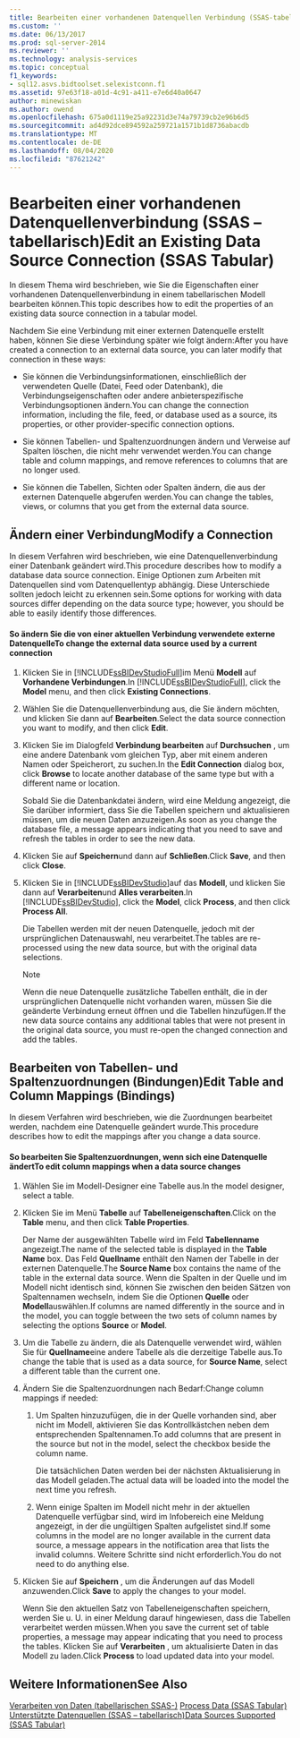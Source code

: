 ```yaml
---
title: Bearbeiten einer vorhandenen Datenquellen Verbindung (SSAS-tabellarisch) | Microsoft-Dokumentation
ms.custom: ''
ms.date: 06/13/2017
ms.prod: sql-server-2014
ms.reviewer: ''
ms.technology: analysis-services
ms.topic: conceptual
f1_keywords:
- sql12.asvs.bidtoolset.selexistconn.f1
ms.assetid: 97e63f18-a01d-4c91-a411-e7e6d40a0647
author: minewiskan
ms.author: owend
ms.openlocfilehash: 675a0d1119e25a92231d3e74a79739cb2e96b6d5
ms.sourcegitcommit: ad4d92dce894592a259721a1571b1d8736abacdb
ms.translationtype: MT
ms.contentlocale: de-DE
ms.lasthandoff: 08/04/2020
ms.locfileid: "87621242"
---
```

# <a name="edit-an-existing-data-source-connection-ssas-tabular"></a><span data-ttu-id="fb8c2-102">Bearbeiten einer vorhandenen Datenquellenverbindung (SSAS – tabellarisch)</span><span class="sxs-lookup"><span data-stu-id="fb8c2-102">Edit an Existing Data Source Connection (SSAS Tabular)</span></span>
  <span data-ttu-id="fb8c2-103">In diesem Thema wird beschrieben, wie Sie die Eigenschaften einer vorhandenen Datenquellenverbindung in einem tabellarischen Modell bearbeiten können.</span><span class="sxs-lookup"><span data-stu-id="fb8c2-103">This topic describes how to edit the properties of an existing data source connection in a tabular model.</span></span>  
  
 <span data-ttu-id="fb8c2-104">Nachdem Sie eine Verbindung mit einer externen Datenquelle erstellt haben, können Sie diese Verbindung später wie folgt ändern:</span><span class="sxs-lookup"><span data-stu-id="fb8c2-104">After you have created a connection to an external data source, you can later modify that connection in these ways:</span></span>  
  
-   <span data-ttu-id="fb8c2-105">Sie können die Verbindungsinformationen, einschließlich der verwendeten Quelle (Datei, Feed oder Datenbank), die Verbindungseigenschaften oder andere anbieterspezifische Verbindungsoptionen ändern.</span><span class="sxs-lookup"><span data-stu-id="fb8c2-105">You can change the connection information, including the file, feed, or database used as a source, its properties, or other provider-specific connection options.</span></span>  
  
-   <span data-ttu-id="fb8c2-106">Sie können Tabellen- und Spaltenzuordnungen ändern und Verweise auf Spalten löschen, die nicht mehr verwendet werden.</span><span class="sxs-lookup"><span data-stu-id="fb8c2-106">You can change table and column mappings, and remove references to columns that are no longer used.</span></span>  
  
-   <span data-ttu-id="fb8c2-107">Sie können die Tabellen, Sichten oder Spalten ändern, die aus der externen Datenquelle abgerufen werden.</span><span class="sxs-lookup"><span data-stu-id="fb8c2-107">You can change the tables, views, or columns that you get from the external data source.</span></span>  
  
## <a name="modify-a-connection"></a><span data-ttu-id="fb8c2-108">Ändern einer Verbindung</span><span class="sxs-lookup"><span data-stu-id="fb8c2-108">Modify a Connection</span></span>  
 <span data-ttu-id="fb8c2-109">In diesem Verfahren wird beschrieben, wie eine Datenquellenverbindung einer Datenbank geändert wird.</span><span class="sxs-lookup"><span data-stu-id="fb8c2-109">This procedure describes how to modify a database data source connection.</span></span> <span data-ttu-id="fb8c2-110">Einige Optionen zum Arbeiten mit Datenquellen sind vom Datenquellentyp abhängig. Diese Unterschiede sollten jedoch leicht zu erkennen sein.</span><span class="sxs-lookup"><span data-stu-id="fb8c2-110">Some options for working with data sources differ depending on the data source type; however, you should be able to easily identify those differences.</span></span>  
  
#### <a name="to-change-the-external-data-source-used-by-a-current-connection"></a><span data-ttu-id="fb8c2-111">So ändern Sie die von einer aktuellen Verbindung verwendete externe Datenquelle</span><span class="sxs-lookup"><span data-stu-id="fb8c2-111">To change the external data source used by a current connection</span></span>  
  
1.  <span data-ttu-id="fb8c2-112">Klicken Sie in [!INCLUDE[ssBIDevStudioFull](../includes/ssbidevstudiofull-md.md)]im Menü **Modell** auf **Vorhandene Verbindungen**.</span><span class="sxs-lookup"><span data-stu-id="fb8c2-112">In [!INCLUDE[ssBIDevStudioFull](../includes/ssbidevstudiofull-md.md)], click the **Model** menu, and then click **Existing Connections**.</span></span>  
  
2.  <span data-ttu-id="fb8c2-113">Wählen Sie die Datenquellenverbindung aus, die Sie ändern möchten, und klicken Sie dann auf **Bearbeiten**.</span><span class="sxs-lookup"><span data-stu-id="fb8c2-113">Select the data source connection you want to modify, and then click **Edit**.</span></span>  
  
3.  <span data-ttu-id="fb8c2-114">Klicken Sie im Dialogfeld **Verbindung bearbeiten** auf **Durchsuchen** , um eine andere Datenbank vom gleichen Typ, aber mit einem anderen Namen oder Speicherort, zu suchen.</span><span class="sxs-lookup"><span data-stu-id="fb8c2-114">In the **Edit Connection** dialog box, click **Browse** to locate another database of the same type but with a different name or location.</span></span>  
  
     <span data-ttu-id="fb8c2-115">Sobald Sie die Datenbankdatei ändern, wird eine Meldung angezeigt, die Sie darüber informiert, dass Sie die Tabellen speichern und aktualisieren müssen, um die neuen Daten anzuzeigen.</span><span class="sxs-lookup"><span data-stu-id="fb8c2-115">As soon as you change the database file, a message appears indicating that you need to save and refresh the tables in order to see the new data.</span></span>  
  
4.  <span data-ttu-id="fb8c2-116">Klicken Sie auf **Speichern**und dann auf **Schließen**.</span><span class="sxs-lookup"><span data-stu-id="fb8c2-116">Click **Save**, and then click **Close**.</span></span>  
  
5.  <span data-ttu-id="fb8c2-117">Klicken Sie in [!INCLUDE[ssBIDevStudio](../includes/ssbidevstudio-md.md)]auf das **Modell**, und klicken Sie dann auf **Verarbeiten**und **Alles verarbeiten**.</span><span class="sxs-lookup"><span data-stu-id="fb8c2-117">In [!INCLUDE[ssBIDevStudio](../includes/ssbidevstudio-md.md)], click the **Model**, click **Process**, and then click **Process All**.</span></span>  
  
     <span data-ttu-id="fb8c2-118">Die Tabellen werden mit der neuen Datenquelle, jedoch mit der ursprünglichen Datenauswahl, neu verarbeitet.</span><span class="sxs-lookup"><span data-stu-id="fb8c2-118">The tables are re-processed using the new data source, but with the original data selections.</span></span>  
  
    > [!NOTE]  
    >  <span data-ttu-id="fb8c2-119">Wenn die neue Datenquelle zusätzliche Tabellen enthält, die in der ursprünglichen Datenquelle nicht vorhanden waren, müssen Sie die geänderte Verbindung erneut öffnen und die Tabellen hinzufügen.</span><span class="sxs-lookup"><span data-stu-id="fb8c2-119">If the new data source contains any additional tables that were not present in the original data source, you must re-open the changed connection and add the tables.</span></span>  
  
## <a name="edit-table-and-column-mappings-bindings"></a><span data-ttu-id="fb8c2-120">Bearbeiten von Tabellen- und Spaltenzuordnungen (Bindungen)</span><span class="sxs-lookup"><span data-stu-id="fb8c2-120">Edit Table and Column Mappings (Bindings)</span></span>  
 <span data-ttu-id="fb8c2-121">In diesem Verfahren wird beschrieben, wie die Zuordnungen bearbeitet werden, nachdem eine Datenquelle geändert wurde.</span><span class="sxs-lookup"><span data-stu-id="fb8c2-121">This procedure describes how to edit the mappings after you change a data source.</span></span>  
  
#### <a name="to-edit-column-mappings-when-a-data-source-changes"></a><span data-ttu-id="fb8c2-122">So bearbeiten Sie Spaltenzuordnungen, wenn sich eine Datenquelle ändert</span><span class="sxs-lookup"><span data-stu-id="fb8c2-122">To edit column mappings when a data source changes</span></span>  
  
1.  <span data-ttu-id="fb8c2-123">Wählen Sie im Modell-Designer eine Tabelle aus.</span><span class="sxs-lookup"><span data-stu-id="fb8c2-123">In the model designer, select a table.</span></span>  
  
2.  <span data-ttu-id="fb8c2-124">Klicken Sie im Menü **Tabelle** auf **Tabelleneigenschaften**.</span><span class="sxs-lookup"><span data-stu-id="fb8c2-124">Click on the **Table** menu, and then click **Table Properties**.</span></span>  
  
     <span data-ttu-id="fb8c2-125">Der Name der ausgewählten Tabelle wird im Feld **Tabellenname** angezeigt.</span><span class="sxs-lookup"><span data-stu-id="fb8c2-125">The name of the selected table is displayed in the **Table Name** box.</span></span> <span data-ttu-id="fb8c2-126">Das Feld **Quellname** enthält den Namen der Tabelle in der externen Datenquelle.</span><span class="sxs-lookup"><span data-stu-id="fb8c2-126">The **Source Name** box contains the name of the table in the external data source.</span></span> <span data-ttu-id="fb8c2-127">Wenn die Spalten in der Quelle und im Modell nicht identisch sind, können Sie zwischen den beiden Sätzen von Spaltennamen wechseln, indem Sie die Optionen **Quelle** oder **Modell**auswählen.</span><span class="sxs-lookup"><span data-stu-id="fb8c2-127">If columns are named differently in the source and in the model, you can toggle between the two sets of column names by selecting the options **Source** or **Model**.</span></span>  
  
3.  <span data-ttu-id="fb8c2-128">Um die Tabelle zu ändern, die als Datenquelle verwendet wird, wählen Sie für **Quellname**eine andere Tabelle als die derzeitige Tabelle aus.</span><span class="sxs-lookup"><span data-stu-id="fb8c2-128">To change the table that is used as a data source, for **Source Name**, select a different table than the current one.</span></span>  
  
4.  <span data-ttu-id="fb8c2-129">Ändern Sie die Spaltenzuordnungen nach Bedarf:</span><span class="sxs-lookup"><span data-stu-id="fb8c2-129">Change column mappings if needed:</span></span>  
  
    1.  <span data-ttu-id="fb8c2-130">Um Spalten hinzuzufügen, die in der Quelle vorhanden sind, aber nicht im Modell, aktivieren Sie das Kontrollkästchen neben dem entsprechenden Spaltennamen.</span><span class="sxs-lookup"><span data-stu-id="fb8c2-130">To add columns that are present in the source but not in the model, select the checkbox beside the column name.</span></span>  
  
         <span data-ttu-id="fb8c2-131">Die tatsächlichen Daten werden bei der nächsten Aktualisierung in das Modell geladen.</span><span class="sxs-lookup"><span data-stu-id="fb8c2-131">The actual data will be loaded into the model the next time you refresh.</span></span>  
  
    2.  <span data-ttu-id="fb8c2-132">Wenn einige Spalten im Modell nicht mehr in der aktuellen Datenquelle verfügbar sind, wird im Infobereich eine Meldung angezeigt, in der die ungültigen Spalten aufgelistet sind.</span><span class="sxs-lookup"><span data-stu-id="fb8c2-132">If some columns in the model are no longer available in the current data source, a message appears in the notification area that lists the invalid columns.</span></span> <span data-ttu-id="fb8c2-133">Weitere Schritte sind nicht erforderlich.</span><span class="sxs-lookup"><span data-stu-id="fb8c2-133">You do not need to do anything else.</span></span>  
  
5.  <span data-ttu-id="fb8c2-134">Klicken Sie auf **Speichern** , um die Änderungen auf das Modell anzuwenden.</span><span class="sxs-lookup"><span data-stu-id="fb8c2-134">Click **Save** to apply the changes to your model.</span></span>  
  
     <span data-ttu-id="fb8c2-135">Wenn Sie den aktuellen Satz von Tabelleneigenschaften speichern, werden Sie u. U. in einer Meldung darauf hingewiesen, dass die Tabellen verarbeitet werden müssen.</span><span class="sxs-lookup"><span data-stu-id="fb8c2-135">When you save the current set of table properties, a message may appear indicating that you need to process the tables.</span></span> <span data-ttu-id="fb8c2-136">Klicken Sie auf **Verarbeiten** , um aktualisierte Daten in das Modell zu laden.</span><span class="sxs-lookup"><span data-stu-id="fb8c2-136">Click **Process** to load updated data into your model.</span></span>  
  
## <a name="see-also"></a><span data-ttu-id="fb8c2-137">Weitere Informationen</span><span class="sxs-lookup"><span data-stu-id="fb8c2-137">See Also</span></span>  
 <span data-ttu-id="fb8c2-138">[Verarbeiten von Daten &#40;tabellarischen SSAS-&#41;](process-data-ssas-tabular.md) </span><span class="sxs-lookup"><span data-stu-id="fb8c2-138">[Process Data &#40;SSAS Tabular&#41;](process-data-ssas-tabular.md) </span></span>  
 [<span data-ttu-id="fb8c2-139">Unterstützte Datenquellen &#40;SSAS – tabellarisch&#41;</span><span class="sxs-lookup"><span data-stu-id="fb8c2-139">Data Sources Supported &#40;SSAS Tabular&#41;</span></span>](tabular-models/data-sources-supported-ssas-tabular.md)  
  
  
